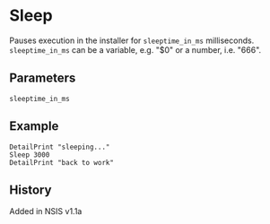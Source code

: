 # Sleep

Pauses execution in the installer for `sleeptime_in_ms` milliseconds. `sleeptime_in_ms` can be a variable, e.g. "$0" or a number, i.e. "666".

## Parameters

    sleeptime_in_ms

## Example

    DetailPrint "sleeping..."
    Sleep 3000
    DetailPrint "back to work"

## History

Added in NSIS v1.1a
